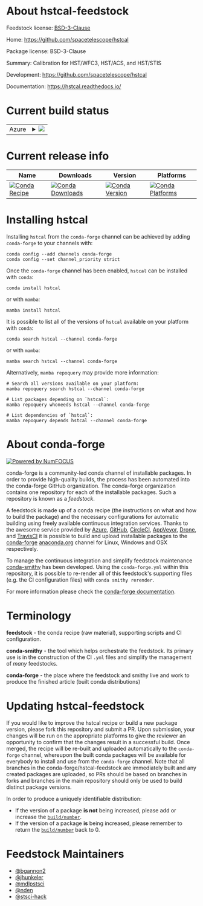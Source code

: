 About hstcal-feedstock
======================

Feedstock license: [BSD-3-Clause](https://github.com/conda-forge/hstcal-feedstock/blob/main/LICENSE.txt)

Home: https://github.com/spacetelescope/hstcal

Package license: BSD-3-Clause

Summary: Calibration for HST/WFC3, HST/ACS, and HST/STIS

Development: https://github.com/spacetelescope/hstcal

Documentation: https://hstcal.readthedocs.io/

Current build status
====================


<table>
    
  <tr>
    <td>Azure</td>
    <td>
      <details>
        <summary>
          <a href="https://dev.azure.com/conda-forge/feedstock-builds/_build/latest?definitionId=12811&branchName=main">
            <img src="https://dev.azure.com/conda-forge/feedstock-builds/_apis/build/status/hstcal-feedstock?branchName=main">
          </a>
        </summary>
        <table>
          <thead><tr><th>Variant</th><th>Status</th></tr></thead>
          <tbody><tr>
              <td>linux_64</td>
              <td>
                <a href="https://dev.azure.com/conda-forge/feedstock-builds/_build/latest?definitionId=12811&branchName=main">
                  <img src="https://dev.azure.com/conda-forge/feedstock-builds/_apis/build/status/hstcal-feedstock?branchName=main&jobName=linux&configuration=linux%20linux_64_" alt="variant">
                </a>
              </td>
            </tr><tr>
              <td>osx_64</td>
              <td>
                <a href="https://dev.azure.com/conda-forge/feedstock-builds/_build/latest?definitionId=12811&branchName=main">
                  <img src="https://dev.azure.com/conda-forge/feedstock-builds/_apis/build/status/hstcal-feedstock?branchName=main&jobName=osx&configuration=osx%20osx_64_" alt="variant">
                </a>
              </td>
            </tr><tr>
              <td>osx_arm64</td>
              <td>
                <a href="https://dev.azure.com/conda-forge/feedstock-builds/_build/latest?definitionId=12811&branchName=main">
                  <img src="https://dev.azure.com/conda-forge/feedstock-builds/_apis/build/status/hstcal-feedstock?branchName=main&jobName=osx&configuration=osx%20osx_arm64_" alt="variant">
                </a>
              </td>
            </tr>
          </tbody>
        </table>
      </details>
    </td>
  </tr>
</table>

Current release info
====================

| Name | Downloads | Version | Platforms |
| --- | --- | --- | --- |
| [![Conda Recipe](https://img.shields.io/badge/recipe-hstcal-green.svg)](https://anaconda.org/conda-forge/hstcal) | [![Conda Downloads](https://img.shields.io/conda/dn/conda-forge/hstcal.svg)](https://anaconda.org/conda-forge/hstcal) | [![Conda Version](https://img.shields.io/conda/vn/conda-forge/hstcal.svg)](https://anaconda.org/conda-forge/hstcal) | [![Conda Platforms](https://img.shields.io/conda/pn/conda-forge/hstcal.svg)](https://anaconda.org/conda-forge/hstcal) |

Installing hstcal
=================

Installing `hstcal` from the `conda-forge` channel can be achieved by adding `conda-forge` to your channels with:

```
conda config --add channels conda-forge
conda config --set channel_priority strict
```

Once the `conda-forge` channel has been enabled, `hstcal` can be installed with `conda`:

```
conda install hstcal
```

or with `mamba`:

```
mamba install hstcal
```

It is possible to list all of the versions of `hstcal` available on your platform with `conda`:

```
conda search hstcal --channel conda-forge
```

or with `mamba`:

```
mamba search hstcal --channel conda-forge
```

Alternatively, `mamba repoquery` may provide more information:

```
# Search all versions available on your platform:
mamba repoquery search hstcal --channel conda-forge

# List packages depending on `hstcal`:
mamba repoquery whoneeds hstcal --channel conda-forge

# List dependencies of `hstcal`:
mamba repoquery depends hstcal --channel conda-forge
```


About conda-forge
=================

[![Powered by
NumFOCUS](https://img.shields.io/badge/powered%20by-NumFOCUS-orange.svg?style=flat&colorA=E1523D&colorB=007D8A)](https://numfocus.org)

conda-forge is a community-led conda channel of installable packages.
In order to provide high-quality builds, the process has been automated into the
conda-forge GitHub organization. The conda-forge organization contains one repository
for each of the installable packages. Such a repository is known as a *feedstock*.

A feedstock is made up of a conda recipe (the instructions on what and how to build
the package) and the necessary configurations for automatic building using freely
available continuous integration services. Thanks to the awesome service provided by
[Azure](https://azure.microsoft.com/en-us/services/devops/), [GitHub](https://github.com/),
[CircleCI](https://circleci.com/), [AppVeyor](https://www.appveyor.com/),
[Drone](https://cloud.drone.io/welcome), and [TravisCI](https://travis-ci.com/)
it is possible to build and upload installable packages to the
[conda-forge](https://anaconda.org/conda-forge) [anaconda.org](https://anaconda.org/)
channel for Linux, Windows and OSX respectively.

To manage the continuous integration and simplify feedstock maintenance
[conda-smithy](https://github.com/conda-forge/conda-smithy) has been developed.
Using the ``conda-forge.yml`` within this repository, it is possible to re-render all of
this feedstock's supporting files (e.g. the CI configuration files) with ``conda smithy rerender``.

For more information please check the [conda-forge documentation](https://conda-forge.org/docs/).

Terminology
===========

**feedstock** - the conda recipe (raw material), supporting scripts and CI configuration.

**conda-smithy** - the tool which helps orchestrate the feedstock.
                   Its primary use is in the construction of the CI ``.yml`` files
                   and simplify the management of *many* feedstocks.

**conda-forge** - the place where the feedstock and smithy live and work to
                  produce the finished article (built conda distributions)


Updating hstcal-feedstock
=========================

If you would like to improve the hstcal recipe or build a new
package version, please fork this repository and submit a PR. Upon submission,
your changes will be run on the appropriate platforms to give the reviewer an
opportunity to confirm that the changes result in a successful build. Once
merged, the recipe will be re-built and uploaded automatically to the
`conda-forge` channel, whereupon the built conda packages will be available for
everybody to install and use from the `conda-forge` channel.
Note that all branches in the conda-forge/hstcal-feedstock are
immediately built and any created packages are uploaded, so PRs should be based
on branches in forks and branches in the main repository should only be used to
build distinct package versions.

In order to produce a uniquely identifiable distribution:
 * If the version of a package **is not** being increased, please add or increase
   the [``build/number``](https://docs.conda.io/projects/conda-build/en/latest/resources/define-metadata.html#build-number-and-string).
 * If the version of a package **is** being increased, please remember to return
   the [``build/number``](https://docs.conda.io/projects/conda-build/en/latest/resources/define-metadata.html#build-number-and-string)
   back to 0.

Feedstock Maintainers
=====================

* [@bgannon2](https://github.com/bgannon2/)
* [@jhunkeler](https://github.com/jhunkeler/)
* [@mdlpstsci](https://github.com/mdlpstsci/)
* [@nden](https://github.com/nden/)
* [@stsci-hack](https://github.com/stsci-hack/)


<!-- dummy commit to enable rerendering -->

